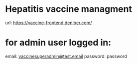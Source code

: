 # Hepatitis vaccine managment

url: https://vaccine-frontend.deniber.com/

# for admin user logged in:
email: vaccinesuperadmin@test.email
password: password

